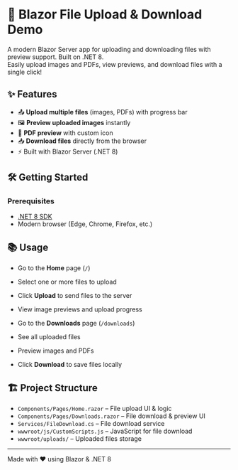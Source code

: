# 🚀 Blazor File Upload & Download Demo

A modern Blazor Server app for uploading and downloading files with preview support. Built on .NET 8.  
Easily upload images and PDFs, view previews, and download files with a single click!  

## ✨ Features

- 📤 **Upload multiple files** (images, PDFs) with progress bar
- 🖼️ **Preview uploaded images** instantly
- 📄 **PDF preview** with custom icon
- 📥 **Download files** directly from the browser
- ⚡ Built with Blazor Server (.NET 8)

## 🛠️ Getting Started

### Prerequisites

- [.NET 8 SDK](https://dotnet.microsoft.com/download/dotnet/8.0)
- Modern browser (Edge, Chrome, Firefox, etc.)


## 📚 Usage

- Go to the **Home** page (`/`)
- Select one or more files to upload
- Click **Upload** to send files to the server
- View image previews and upload progress

- Go to the **Downloads** page (`/downloads`)
- See all uploaded files
- Preview images and PDFs
- Click **Download** to save files locally

## 🏗️ Project Structure

- `Components/Pages/Home.razor` – File upload UI & logic
- `Components/Pages/Downloads.razor` – File download & preview UI
- `Services/FileDownload.cs` – File download service
- `wwwroot/js/CustomScripts.js` – JavaScript for file download
- `wwwroot/uploads/` – Uploaded files storage

---

Made with ❤️ using Blazor & .NET 8
